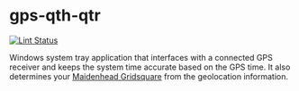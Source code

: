 # gps-qth-qtr

[![Lint Status](https://github.com/bbathe/gps-qth-qtr/workflows/gps-qth-qtr/badge.svg)](https://github.com/bbathe/gps-qth-qtr/actions)

Windows system tray application that interfaces with a connected GPS receiver and keeps the system time accurate based on the GPS time.  It also determines your [Maidenhead Gridsquare](https://en.wikipedia.org/wiki/Maidenhead_Locator_System) from the geolocation information.
